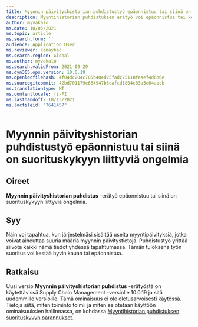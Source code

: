 ```yaml
---
title: Myynnin päivityshistorian puhdistustyö epäonnistuu tai siinä on suorituskykyyn liittyviä ongelmia
description: Myyntihistorian puhdistuksen erätyö voi epäonnistua tai kestää hyvin kauan, jos myyntipäivityksen tietoja on paljon.
author: myvakalo
ms.date: 10/05/2021
ms.topic: article
ms.search.form: ''
audience: Application User
ms.reviewer: kamaybac
ms.search.region: Global
ms.author: myvakalo
ms.search.validFrom: 2021-09-29
ms.dyn365.ops.version: 10.0.19
ms.openlocfilehash: 4f04dc204c705b40ed25fadc75118feaef4d6b6e
ms.sourcegitcommit: 42bd701179e664947b6eafcd1804c83a5e64abcb
ms.translationtype: HT
ms.contentlocale: fi-FI
ms.lasthandoff: 10/13/2021
ms.locfileid: "7641457"
---
```

# <a name="sales-update-history-cleanup-job-fails-or-has-performance-issues"></a>Myynnin päivityshistorian puhdistustyö epäonnistuu tai siinä on suorituskykyyn liittyviä ongelmia

## <a name="symptoms"></a>Oireet

**Myynnin päivityshistorian puhdistus** -erätyö epäonnistuu tai siinä on suorituskykyyn liittyviä ongelmia.  

## <a name="cause"></a>Syy

Näin voi tapahtua, kun järjestelmäsi sisältää useita myyntipäivityksiä, jotka voivat aiheuttaa suuria määriä myynnin päivitystietoja. Puhdistustyö yrittää siivota kaikki nämä tiedot yhdessä tapahtumassa. Tämän tuloksena työn suoritus voi kestää hyvin kauan tai epäonnistua.

## <a name="resolution"></a>Ratkaisu

Uusi versio **Myynnin päivityshistorian puhdistus** -erätyöstä on käytettävissä Supply Chain Management -versiolle 10.0.19 ja sitä uudemmille versioille. Tämä ominaisuus ei ole oletusarvoisesti käytössä. Tietoja siitä, miten toiminto toimii ja miten se otetaan käyttöön ominaisuuksien hallinnassa, on kohdassa [Myyntihistorian puhdistuksen suorituskyvyn parannukset](../../sales-marketing/sales-update-history-cleanup-performance-improvements.md).

